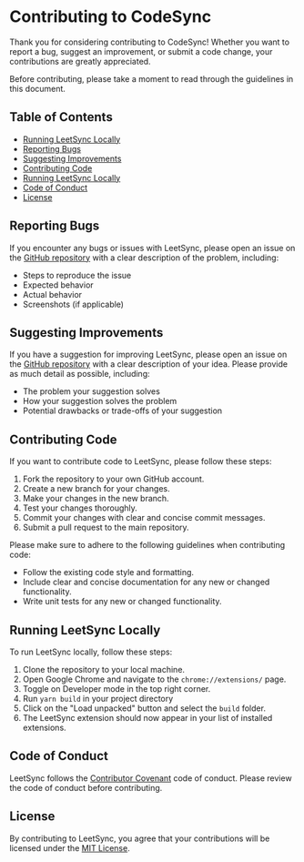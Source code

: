 # Contributing to CodeSync

Thank you for considering contributing to CodeSync! Whether you want to report a bug, suggest an improvement, or submit a code change, your contributions are greatly appreciated.

Before contributing, please take a moment to read through the guidelines in this document.

## Table of Contents

- [Running LeetSync Locally](#running-leetsync-locally)
- [Reporting Bugs](#reporting-bugs)
- [Suggesting Improvements](#suggesting-improvements)
- [Contributing Code](#contributing-code)
- [Running LeetSync Locally](#running-leetsync-locally)
- [Code of Conduct](#code-of-conduct)
- [License](#license)

## Reporting Bugs

If you encounter any bugs or issues with LeetSync, please open an issue on the [GitHub repository](https://github.com/username/repo/issues) with a clear description of the problem, including:

- Steps to reproduce the issue
- Expected behavior
- Actual behavior
- Screenshots (if applicable)

## Suggesting Improvements

If you have a suggestion for improving LeetSync, please open an issue on the [GitHub repository](https://github.com/3ba2ii/leet-sync/issues) with a clear description of your idea. Please provide as much detail as possible, including:

- The problem your suggestion solves
- How your suggestion solves the problem
- Potential drawbacks or trade-offs of your suggestion

## Contributing Code

If you want to contribute code to LeetSync, please follow these steps:

1. Fork the repository to your own GitHub account.
2. Create a new branch for your changes.
3. Make your changes in the new branch.
4. Test your changes thoroughly.
5. Commit your changes with clear and concise commit messages.
6. Submit a pull request to the main repository.

Please make sure to adhere to the following guidelines when contributing code:

- Follow the existing code style and formatting.
- Include clear and concise documentation for any new or changed functionality.
- Write unit tests for any new or changed functionality.

## Running LeetSync Locally

To run LeetSync locally, follow these steps:

1. Clone the repository to your local machine.
2. Open Google Chrome and navigate to the `chrome://extensions/` page.
3. Toggle on Developer mode in the top right corner.
4. Run `yarn build` in your project directory
5. Click on the "Load unpacked" button and select the `build` folder.
6. The LeetSync extension should now appear in your list of installed extensions.

## Code of Conduct

LeetSync follows the [Contributor Covenant](https://www.contributor-covenant.org/version/2/0/code_of_conduct/) code of conduct. Please review the code of conduct before contributing.

## License

By contributing to LeetSync, you agree that your contributions will be licensed under the [MIT License](LICENSE).
